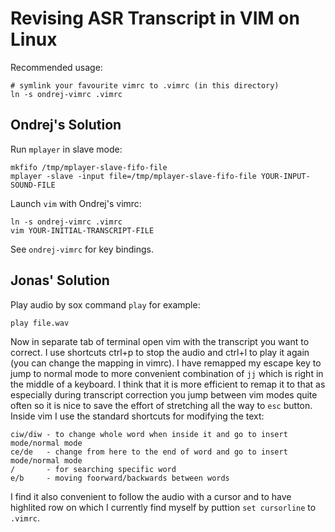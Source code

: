 # Revising ASR Transcript in VIM on Linux

Recommended usage:

```
# symlink your favourite vimrc to .vimrc (in this directory)
ln -s ondrej-vimrc .vimrc
```

## Ondrej's Solution

Run ``mplayer`` in slave mode:

```
mkfifo /tmp/mplayer-slave-fifo-file
mplayer -slave -input file=/tmp/mplayer-slave-fifo-file YOUR-INPUT-SOUND-FILE
```

Launch ``vim`` with Ondrej's vimrc:
```
ln -s ondrej-vimrc .vimrc
vim YOUR-INITIAL-TRANSCRIPT-FILE
```

See ``ondrej-vimrc`` for key bindings.

## Jonas' Solution

Play audio by sox command `play` for example:
```
play file.wav
```
Now in separate tab of terminal open vim with the transcript you want to correct.
I use shortcuts ctrl+p to stop the audio and ctrl+l to play it again (you can change the mapping in vimrc).
I have remapped my escape key to jump to normal mode to more convenient combination of `jj` which is right in the middle of a keyboard. I think that it is more efficient to remap it to that as especially during transcript correction you jump between vim modes quite often so it is nice to save the effort of stretching all the way to `esc` button. 
Inside vim I use the standard shortcuts for modifying the text:
```
ciw/diw - to change whole word when inside it and go to insert mode/normal mode
ce/de   - change from here to the end of word and go to insert mode/normal mode
/       - for searching specific word
e/b     - moving foorward/backwards between words
```
I find it also convenient to follow the audio with a cursor and to have highlited row on which I currently find myself by puttion `set cursorline` to `.vimrc`. 


